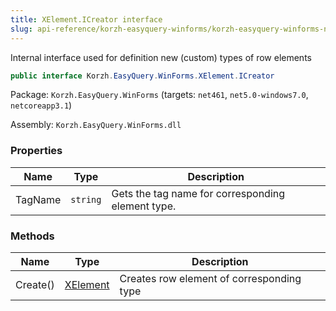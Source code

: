 ```yaml
---
title: XElement.ICreator interface
slug: api-reference/korzh-easyquery-winforms/korzh-easyquery-winforms-namespace/xelement-icreator-interface
---
```

Internal interface used for definition new (custom) types of row elements
```csharp
public interface Korzh.EasyQuery.WinForms.XElement.ICreator

```
Package: `Korzh.EasyQuery.WinForms` (targets: `net461`, `net5.0-windows7.0`, `netcoreapp3.1`)

Assembly: `Korzh.EasyQuery.WinForms.dll`

### Properties

| Name | Type | Description | 
| --- | --- | --- | 
| TagName | `string` | Gets the tag name for corresponding element type. | 


### Methods

| Name | Type | Description | 
| --- | --- | --- | 
| Create() | [XElement](/api-reference/korzh-easyquery-winforms/korzh-easyquery-winforms-namespace/xelement-class) | Creates row element of corresponding type |